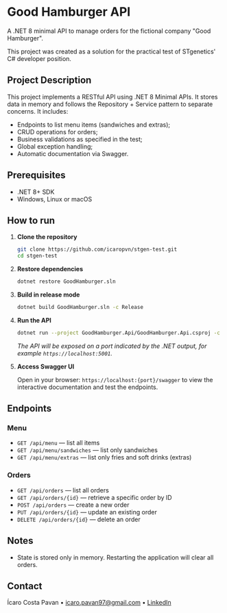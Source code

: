 # Good Hamburger API

A .NET 8 minimal API to manage orders for the fictional company "Good Hamburger".

This project was created as a solution for the practical test of STgenetics' C# developer position.

## Project Description

This project implements a RESTful API using .NET 8 Minimal APIs. It stores data in memory and follows the Repository + Service pattern to separate concerns. It includes:

* Endpoints to list menu items (sandwiches and extras);
* CRUD operations for orders;
* Business validations as specified in the test;
* Global exception handling;
* Automatic documentation via Swagger.

## Prerequisites

* .NET 8+ SDK
* Windows, Linux or macOS

## How to run

1. **Clone the repository**

    ```bash
    git clone https://github.com/icaropvn/stgen-test.git
    cd stgen-test
    ```

2. **Restore dependencies**

    ```bash
    dotnet restore GoodHamburger.sln
    ```

3. **Build in release mode**

    ```bash
    dotnet build GoodHamburger.sln -c Release
    ```

4. **Run the API**

    ```bash
    dotnet run --project GoodHamburger.Api/GoodHamburger.Api.csproj -c Release
    ```

   _The API will be exposed on a port indicated by the .NET output, for example `https://localhost:5001`._


5. **Access Swagger UI**

   Open in your browser:
   `https://localhost:{port}/swagger`
   to view the interactive documentation and test the endpoints.

## Endpoints

### Menu

* `GET /api/menu` — list all items
* `GET /api/menu/sandwiches` — list only sandwiches
* `GET /api/menu/extras` — list only fries and soft drinks (extras)

### Orders

* `GET /api/orders` — list all orders
* `GET /api/orders/{id}` — retrieve a specific order by ID
* `POST /api/orders` — create a new order
* `PUT /api/orders/{id}` — update an existing order
* `DELETE /api/orders/{id}` — delete an order

## Notes

* State is stored only in memory. Restarting the application will clear all orders.

## Contact

Ícaro Costa Pavan • [icaro.pavan97@gmail.com](mailto:icaro.pavan97@gmail.com) • [LinkedIn](https://www.linkedin.com/in/icaro-pavan/)
